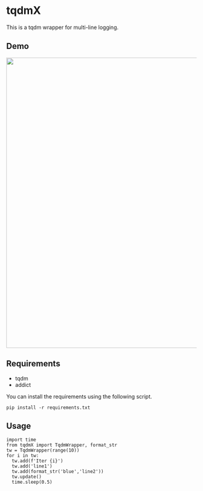 # tqdmX
This is a tqdm wrapper for multi-line logging.

## Demo
<img src="/demo.gif" width="768"/>

## Requirements
- tqdm
- addict

You can install the requirements using the following script.
```
pip install -r requirements.txt
```

## Usage
```
import time
from tqdmX import TqdmWrapper, format_str
tw = TqdmWrapper(range(10))
for i in tw:
  tw.add(f'Iter {i}')
  tw.add('line1')
  tw.add(format_str('blue','line2'))
  tw.update()
  time.sleep(0.5)
```
